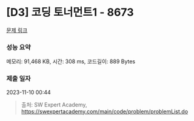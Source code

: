 # [D3] 코딩 토너먼트1 - 8673 

[문제 링크](https://swexpertacademy.com/main/code/problem/problemDetail.do?contestProbId=AW2Jldrqlo4DFASu) 

### 성능 요약

메모리: 91,468 KB, 시간: 308 ms, 코드길이: 889 Bytes

### 제출 일자

2023-11-10 00:44



> 출처: SW Expert Academy, https://swexpertacademy.com/main/code/problem/problemList.do